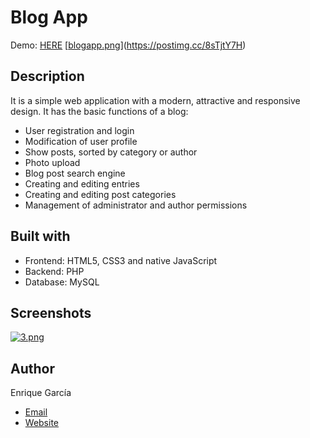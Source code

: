 # Blog App

Demo: [HERE](http://blogapp.infinityfreeapp.com)
[[blogapp.png](https://i.postimg.cc/XNCd7S3T/blogapp.png)](https://postimg.cc/8sTjtY7H)

## Description

It is a simple web application with a modern, attractive and responsive design. It has the basic functions of a blog:

- User registration and login
- Modification of user profile
- Show posts, sorted by category or author
- Photo upload
- Blog post search engine 
- Creating and editing entries
- Creating and editing post categories
- Management of administrator and author permissions

## Built with

- Frontend: HTML5, CSS3 and native JavaScript
- Backend: PHP
- Database: MySQL

## Screenshots
[![3.png](https://i.postimg.cc/dtcdhHVD/3.png)](https://postimg.cc/WtStK7rP)

## Author
Enrique García

- [Email](mailto:enriquegarciagasc?subject=Hi% "Hi!")
- [Website](https://enriquegarcia.dev )

